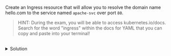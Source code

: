 Create an Ingress resource that will allow you to resolve the domain name hello.com to the service named `apache-svc` over port `80`.

> HINT: During the exam, you will be able to access kubernetes.io/docs. Search for the word "ingress" within the docs for YAML that you can copy and paste into your terminal!

<br>
<details><summary>Solution</summary>
<br>

```yaml
apiVersion: networking.k8s.io/v1
kind: Ingress
metadata:
  name: minimal-ingress
  annotations:
    nginx.ingress.kubernetes.io/rewrite-target: /
spec:
  ingressClassName: nginx
  rules:
  - host: "hello.com"
    http:
      paths:
      - path: /
        pathType: Prefix
        backend:
          service:
            name: apache-svc
            port:
              number: 80
```{{copy}}


</details>